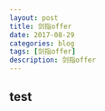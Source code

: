 ```yaml
---
layout: post
title: 剑指offer
date: 2017-08-29
categories: blog
tags: [剑指offer]
description: 剑指offer
---
```


## test
